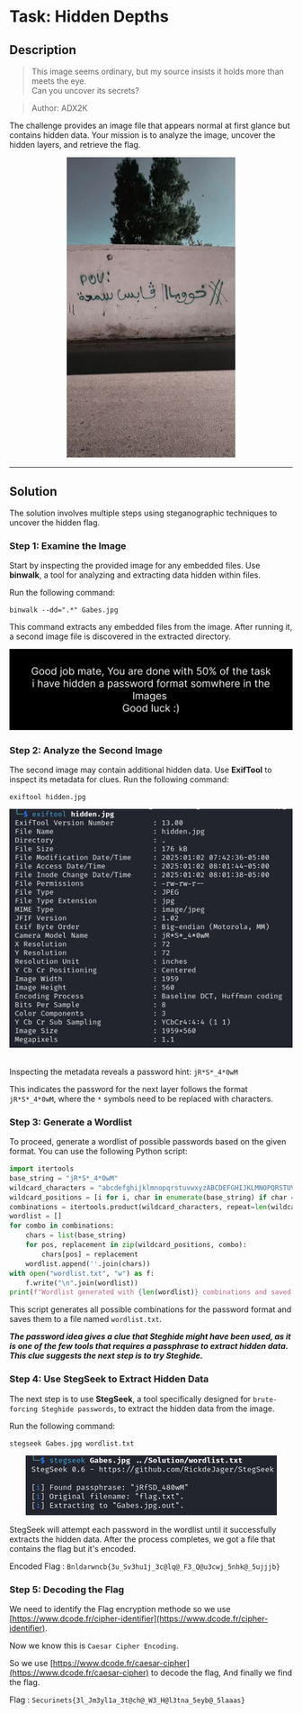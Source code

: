 
# Task: Hidden Depths

## Description
> This image seems ordinary, but my source insists it holds more than meets the eye.  
> Can you uncover its secrets?

> Author: ADX2K

The challenge provides an image file that appears normal at first glance but contains hidden data. Your mission is to analyze the image, uncover the hidden layers, and retrieve the flag.

<div align="center">
  <img src="Gabes.jpg" alt="Task Image" width="300">
</div>



---

## Solution

The solution involves multiple steps using steganographic techniques to uncover the hidden flag.

### Step 1: Examine the Image
Start by inspecting the provided image for any embedded files. Use **binwalk**, a tool for analyzing and extracting data hidden within files.

Run the following command:  
```
binwalk --dd=".*" Gabes.jpg
```

This command extracts any embedded files from the image. After running it, a second image file is discovered in the extracted directory.

<div align="center">
  <img src="hidden.jpg" alt="Hidden Image">
</div>

### Step 2: Analyze the Second Image
The second image may contain additional hidden data. Use **ExifTool** to inspect its metadata for clues. Run the following command:  
```
exiftool hidden.jpg
```
<div align="center">
  <img src="Exiftool.png" alt="Exiftool">
</div><br>


Inspecting the metadata reveals a password hint: ``jR*S*_4*0wM``

This indicates the password for the next layer follows the format `jR*S*_4*0wM`, where the `*` symbols need to be replaced with characters.



### Step 3: Generate a Wordlist
To proceed, generate a wordlist of possible passwords based on the given format. You can use the following Python script:

```python 
import itertools
base_string = "jR*S*_4*0wM"
wildcard_characters = "abcdefghijklmnopqrstuvwxyzABCDEFGHIJKLMNOPQRSTUVWXYZ0123456789_$*"
wildcard_positions = [i for i, char in enumerate(base_string) if char == '*']
combinations = itertools.product(wildcard_characters, repeat=len(wildcard_positions))
wordlist = []
for combo in combinations:
    chars = list(base_string)
    for pos, replacement in zip(wildcard_positions, combo):
        chars[pos] = replacement
    wordlist.append(''.join(chars))
with open("wordlist.txt", "w") as f:
    f.write("\n".join(wordlist))
print(f"Wordlist generated with {len(wordlist)} combinations and saved to 'wordlist.txt'.")
```

This script generates all possible combinations for the password format and saves them to a file named `wordlist.txt`.

***The password idea gives a clue that Steghide might have been used, as it is one of the few tools that requires a passphrase to extract hidden data. This clue suggests the next step is to try Steghide.***

### Step 4: Use StegSeek to Extract Hidden Data
The next step is to use **StegSeek**, a tool specifically designed for ``brute-forcing Steghide passwords``, to extract the hidden data from the image.

Run the following command:
```
stegseek Gabes.jpg wordlist.txt
```
<div align="center">
  <img src="Stegseek.png" alt="Stegseek">
</div>

StegSeek will attempt each password in the wordlist until it successfully extracts the hidden data. After the process completes, we got a file that contains the flag but it's encoded.

Encoded Flag : ``Bnldarwncb{3u_Sv3hu1j_3c@lq@_F3_Q@u3cwj_5nhk@_5ujjjb}``

### Step 5: Decoding the Flag

We need to identify the Flag encryption methode so we use [https://www.dcode.fr/cipher-identifier](https://www.dcode.fr/cipher-identifier).

Now we know this is ``Caesar Cipher Encoding``.

So we use [https://www.dcode.fr/caesar-cipher](https://www.dcode.fr/caesar-cipher) to decode the flag, And finally we find the flag.

Flag : ``Securinets{3l_Jm3yl1a_3t@ch@_W3_H@l3tna_5eyb@_5laaas}``
